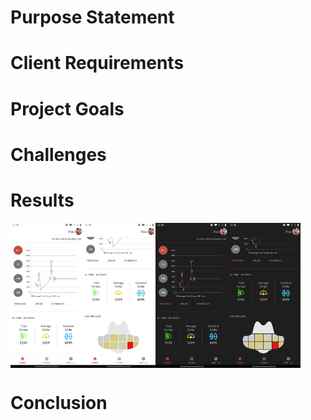 # Purpose Statement

# Client Requirements

# Project Goals

# Challenges

# Results

<div style="display: flex; flex-flow: row nowrap; align-items: center;">
    <img src="./img/homepage_light_1.jpg" width="23%" alt="Home Page (Light Theme)">
    <img src="./img/homepage_light_2.jpg" width="23%" alt="Home Page (Light Theme)">
    <img src="./img/homepage_dark_1.jpg" width="23%" alt="Home Page (Dark Theme)">
    <img src="./img/homepage_dark_2.jpg" width="23%" alt="Home Page (Dark Theme)">
</div>

# Conclusion
